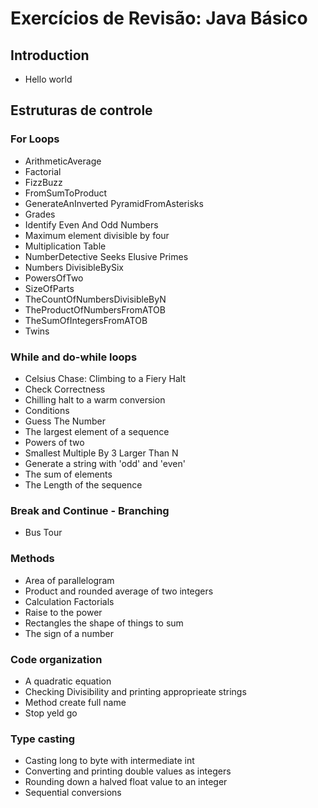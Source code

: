 # Exercícios de Revisão: Java Básico

## Introduction

- Hello world 

## Estruturas de controle

### For Loops

- ArithmeticAverage
- Factorial
- FizzBuzz
- FromSumToProduct
- GenerateAnInverted PyramidFromAsterisks
- Grades
- Identify Even And Odd Numbers
- Maximum element divisible by four
- Multiplication Table
- NumberDetective Seeks Elusive Primes
- Numbers DivisibleBySix
- PowersOfTwo
- SizeOfParts
- TheCountOfNumbersDivisibleByN
- TheProductOfNumbersFromATOB
- TheSumOfIntegersFromATOB
- Twins


### While and do-while loops

- Celsius Chase: Climbing to a Fiery Halt
- Check Correctness
- Chilling halt to a warm conversion
- Conditions
- Guess The Number
- The largest element of a sequence
- Powers of two
- Smallest Multiple By 3 Larger Than N
- Generate a string with 'odd' and 'even'
- The sum of elements
- The Length of the sequence

### Break and Continue - Branching

- Bus Tour

### Methods

- Area of parallelogram
- Product and rounded average of two integers
- Calculation Factorials
- Raise to the power
- Rectangles the shape of things to sum
- The sign of a number

### Code organization

- A quadratic equation
- Checking Divisibility and printing approprieate strings
- Method create full name
- Stop yeld go

### Type casting

- Casting long to byte with intermediate int
- Converting and printing double values as integers
- Rounding down a halved float value to an integer
- Sequential conversions